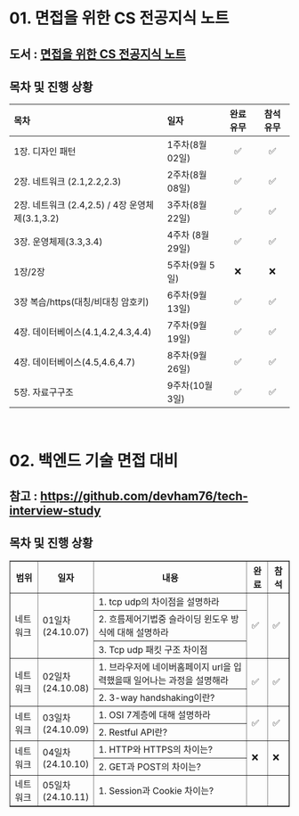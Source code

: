 # 01. 면접을 위한 CS 전공지식 노트


## 도서 : [면접을 위한 CS 전공지식 노트](https://ridibooks.com/books/754034561)

## 목차 및 진행 상황

|목차|일자|완료 유무| 참석 유무|
|:---|:---|:---:|:---:|
|1장. 디자인 패턴|1주차(8월 02일)| :white_check_mark: |✅|
|2장. 네트워크 (2.1,2.2,2.3)|2주차(8월 08일)| :white_check_mark: |✅|
|2장. 네트워크 (2.4,2.5) / 4장 운영체제(3.1,3.2)|3주차(8월 22일)| :white_check_mark: |✅|
|3장. 운영체제(3.3,3.4) |4주차 (8월 29일)| :white_check_mark: |✅|
|1장/2장 |5주차(9월 5일)| ❌ |❌|
|3장 복습/https(대칭/비대칭 암호키) |6주차(9월 13일)|✅|✅|
|4장. 데이터베이스(4.1,4.2,4.3,4.4) |7주차(9월 19일)|✅|✅|
|4장. 데이터베이스(4.5,4.6,4.7) |8주차(9월 26일)|✅|✅|
|5장. 자료구구조 |9주차(10월 3일) |✅|✅|

<br>

# 02. 백엔드 기술 면접 대비


## 참고 : https://github.com/devham76/tech-interview-study

## 목차 및 진행 상황
<table border="1">
  <tr>
    <th>범위</th>
    <th>일자</th>
    <th>내용</th>
    <th>완료</th>
    <th>참석</th>
  </tr>
  <tr>
    <td rowspan="3">네트워크</td>
    <td rowspan="3">01일차<br>(24.10.07)</td> <!-- 일자는 하나로 병합 -->
    <td>1. tcp udp의 차이점을 설명하라</td>
    <td rowspan="3">✅</td> 
    <td rowspan="3">✅</td> 
  </tr>
  <tr>
    <td>2. 흐름제어기법중 슬라이딩 윈도우 방식에 대해 설명하라</td>
  </tr>
  <tr>
    <td>3. Tcp udp 패킷 구조 차이점</td>
  </tr>
    <tr>
    <td rowspan="2">네트워크</td>
    <td rowspan="2">02일차<br>(24.10.08)</td> 
    <td>1. 브라우저에 네이버홈페이지 url을 입력했을때 일어나는 과정을 설명해라</td>
    <td rowspan="2">✅</td> 
    <td rowspan="2">✅</td> 
  </tr>
  <tr>
    <td>2. 3-way handshaking이란?</td>
  </tr>
    <tr>
    <td rowspan="2">네트워크</td>
    <td rowspan="2">03일차<br>(24.10.09)</td> 
    <td>1. OSI 7계층에 대해 설명하라</td>
    <td rowspan="2">✅</td> 
    <td rowspan="2">✅</td> 
  </tr>
  <tr>
    <td>2. Restful API란?</td>
  </tr>
    <tr>
    <td rowspan="2">네트워크</td>
    <td rowspan="2">04일차<br>(24.10.10)</td> 
    <td>1. HTTP와 HTTPS의 차이는?</td>
    <td rowspan="2">❌</td> 
    <td rowspan="2">❌</td> 
  </tr>
  <tr>
    <td>2. GET과 POST의 차이는?</td>
  </tr>

  <tr>
    <td rowspan="1">네트워크</td>
    <td rowspan="1">05일차<br>(24.10.11)</td> <!-- 일자는 하나로 병합 -->
    <td>1. Session과 Cookie 차이는?</td>
    <td rowspan="1"></td> 
    <td rowspan="1"></td> 
  </tr>
</table>


